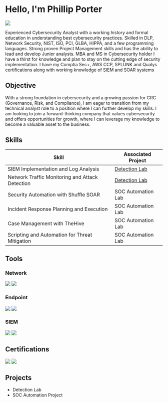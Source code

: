 # Hello, I'm Phillip Porter
<a href="https://www.linkedin.com/in/phillipcporter/"><img src="https://img.shields.io/badge/-LinkedIn-0072b1?&style=for-the-badge&logo=linkedin&logoColor=white" /></a>

Experienced Cybersecurity Analyst with a working history and formal education in understanding best cybersecurity practices. Skilled in DLP, Network Security, NIST, ISO, PCI, GLBA, HIPPA, and a few programming languages. Strong proven Project Management skills and has the ability to lead and develop Junior analysts. MBA and MS in Cybersecurity holder I have a thirst for knowledge and plan to stay on the cutting edge of security implementation. I have my Comptia Sec+, AWS CCP, SPLUNK and Qualys certifications along with working knowledge of SIEM and SOAR systems


## Objective
With a strong foundation in cybersecurity and a growing passion for GRC (Governance, Risk, and Compliance), I am eager to transition from my technical analyst role to a position where I can further develop my skills. I am looking to join a forward-thinking company that values cybersecurity and offers opportunities for growth, where I can leverage my knowledge to become a valuable asset to the business.

## Skills

| Skill                                         | Associated Project         |
|-----------------------------------------------|----------------------------|
| SIEM Implementation and Log Analysis          | <a href="https://google.com">Detection Lab</a>|
| Network Traffic Monitoring and Attack Detection | <a href="https://google.com">Detection Lab</a>|
| Security Automation with Shuffle SOAR         | SOC Automation Lab|
| Incident Response Planning and Execution      | SOC Automation Lab|
| Case Management with TheHive                  | SOC Automation Lab|
| Scripting and Automation for Threat Mitigation | SOC Automation Lab|

## Tools

### Network
<div>
    <img src="https://img.shields.io/badge/-Wireshark-1679A7?&style=for-the-badge&logo=Wireshark&logoColor=white" />
   <img src="https://img.shields.io/badge/-Nessus-00A1E0?&style=for-the-badge&logo=Tenable&logoColor=white" />

</div>

### Endpoint
<div>
<img src="https://img.shields.io/badge/-CrowdStrike-FF0000?&style=for-the-badge&logo=CrowdStrike&logoColor=white" />
<img src="https://img.shields.io/badge/-Symantec-FFCC00?&style=for-the-badge&logo=Symantec&logoColor=black" />

</div>

### SIEM
<div>
    <img src="https://img.shields.io/badge/-Microsoft_Sentinel-0078D4?&style=for-the-badge&logo=Microsoft&logoColor=white" />
    <img src="https://img.shields.io/badge/-Splunk-000000?&style=for-the-badge&logo=Splunk&logoColor=white" />
</div>

## Certifications
<div>
<img src="https://img.shields.io/badge/-Security%2B-FF0000?&style=for-the-badge&logo=CompTIA&logoColor=white" />
<img src="https://img.shields.io/badge/-AWS%20CCP-232F3E?&style=for-the-badge&logo=Amazon%20AWS&logoColor=white" />
</div>

## Projects
- Detection Lab
- SOC Automation Project
